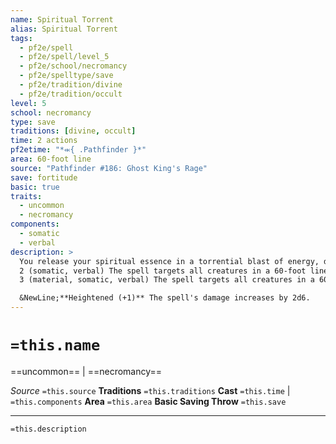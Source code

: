 ```yaml
---
name: Spiritual Torrent
alias: Spiritual Torrent
tags:
  - pf2e/spell
  - pf2e/spell/level_5
  - pf2e/school/necromancy
  - pf2e/spelltype/save
  - pf2e/tradition/divine
  - pf2e/tradition/occult
level: 5
school: necromancy
type: save
traditions: [divine, occult]
time: 2 actions
pf2etime: "*⬺{ .Pathfinder }*"
area: 60-foot line
source: "Pathfinder #186: Ghost King's Rage"
save: fortitude
basic: true
traits:
  - uncommon
  - necromancy
components:
  - somatic
  - verbal
description: >
  You release your spiritual essence in a torrential blast of energy, dealing 10d6 damage. If you're a living creature, this spell deals positive damage and gains the positive trait. If you're an undead creature, this spell deals negative damage and gains the negative trait. The spell's effect is based on how many actions you spend when Casting the Spell.
  2 (somatic, verbal) The spell targets all creatures in a 60-foot line.
  3 (material, somatic, verbal) The spell targets all creatures in a 60-foot cone.

  &NewLine;**Heightened (+1)** The spell's damage increases by 2d6.
---
```

# `=this.name`
==uncommon== | ==necromancy==

*Source* `=this.source`
**Traditions** `=this.traditions`
**Cast** `=this.time` | `=this.components`
**Area** `=this.area`
**Basic Saving Throw** `=this.save`

***
`=this.description`